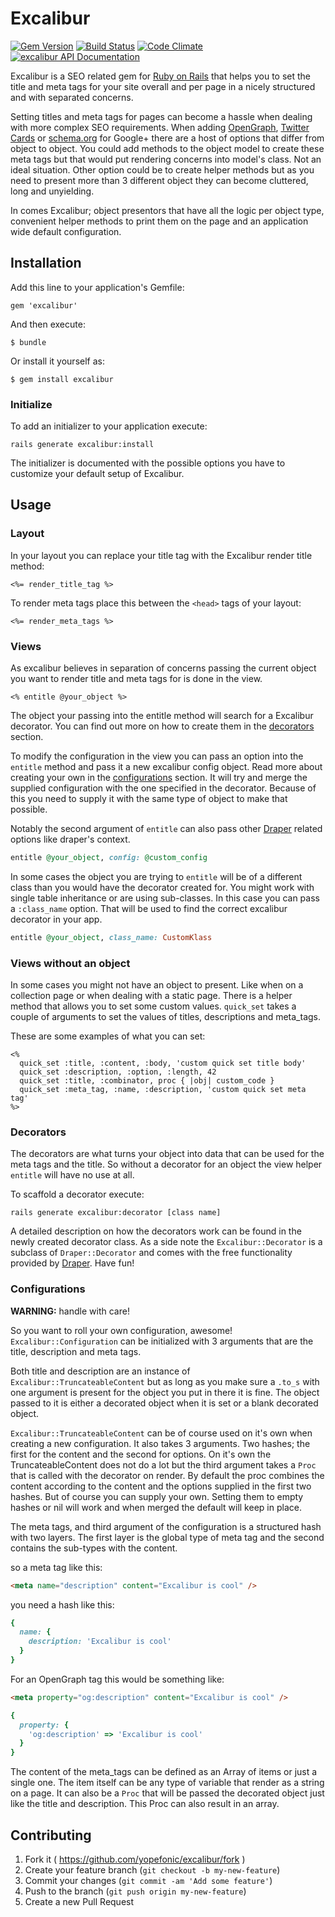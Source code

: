 # Excalibur

[![Gem Version](https://badge.fury.io/rb/excalibur.svg)](http://badge.fury.io/rb/excalibur)
[![Build Status](https://travis-ci.org/yopefonic/excalibur.svg)](https://travis-ci.org/yopefonic/excalibur)
[![Code Climate](https://codeclimate.com/github/yopefonic/excalibur/badges/gpa.svg)](https://codeclimate.com/github/yopefonic/excalibur)
[![excalibur API Documentation](https://www.omniref.com/ruby/gems/excalibur.png)](https://www.omniref.com/ruby/gems/excalibur)

Excalibur is a SEO related gem for [Ruby on Rails](rubyonrails.org) that helps
you to set the title and meta tags for your site overall and per page in a
nicely structured and with separated concerns.

Setting titles and meta tags for pages can become a hassle when dealing with
more complex SEO requirements. When adding [OpenGraph](http://ogp.me/),
[Twitter Cards](https://dev.twitter.com/cards/overview) or
[schema.org](http://schema.org/docs/gs.html) for Google+ there are a host of
options that differ from object to object. You could add methods to the object
model to create these meta tags but that would put rendering concerns into
model's class. Not an ideal situation. Other option could be to create helper
methods but as you need to present more than 3 different object they can
become cluttered, long and unyielding.

In comes Excalibur; object presentors that have all the logic per object type,
convenient helper methods to print them on the page and an application wide
default configuration.

## Installation

Add this line to your application's Gemfile:

    gem 'excalibur'

And then execute:

    $ bundle

Or install it yourself as:

    $ gem install excalibur

### Initialize

To add an initializer to your application execute:

    rails generate excalibur:install

The initializer is documented with the possible options you have to customize
your default setup of Excalibur.

## Usage

### Layout

In your layout you can replace your title tag with the Excalibur render title
method:

```erb
<%= render_title_tag %>
```

To render meta tags place this between the ```<head>``` tags of your layout:

```erb
<%= render_meta_tags %>
```

### Views

As excalibur believes in separation of concerns passing the current object you
want to render title and meta tags for is done in the view.

```erb
<% entitle @your_object %>
```

The object your passing into the entitle method will search for a Excalibur
decorator. You can find out more on how to create them in the
[decorators](#decorators) section.

To modify the configuration in the view you can pass an option into the
```entitle``` method and pass it a new excalibur config object. Read more
about creating your own in the [configurations](#configurations) section. It
will try and merge the supplied configuration with the one specified in the
decorator. Because of this you need to supply it with the same type of object
to make that possible.

Notably the second argument of ```entitle``` can also pass other
[Draper](https://github.com/drapergem/draper) related options like draper's
context.

```ruby
entitle @your_object, config: @custom_config
```

In some cases the object you are trying to ```entitle``` will be of a
different class than you would have the decorator created for. You might work
with single table inheritance or are using sub-classes. In this case you can
pass a ```:class_name``` option. That will be used to find the correct
excalibur decorator in your app.

```ruby
entitle @your_object, class_name: CustomKlass
```

### Views without an object

In some cases you might not have an object to present. Like when on a
collection page or when dealing with a static page. There is a helper method
that allows you to set some custom values. ```quick_set``` takes a couple of
arguments to set the values of titles, descriptions and meta_tags.

These are some examples of what you can set:

```erb
<%
  quick_set :title, :content, :body, 'custom quick set title body'
  quick_set :description, :option, :length, 42
  quick_set :title, :combinator, proc { |obj| custom_code }
  quick_set :meta_tag, :name, :description, 'custom quick set meta tag'
%>
```

### Decorators

The decorators are what turns your object into data that can be used for the
meta tags and the title. So without a decorator for an object the view helper
``` entitle ``` will have no use at all.

To scaffold a decorator execute:

    rails generate excalibur:decorator [class name]

A detailed description on how the decorators work can be found in the newly
created decorator class. As a side note the ```Excalibur::Decorator``` is a
subclass of ```Draper::Decorator``` and comes with the free functionality
provided by [Draper](https://github.com/drapergem/draper). Have fun!

### Configurations

**WARNING:** handle with care!

So you want to roll your own configuration, awesome!
```Excalibur::Configuration``` can be initialized with 3 arguments that are
the title, description and meta tags.

Both title and description are an instance of
```Excalibur::TruncateableContent``` but as long as you make sure a
```.to_s``` with one argument is present for the object you put in there it is
fine. The object passed to it is either a decorated object when it is set or a
blank decorated object.

```Excalibur::TruncateableContent``` can be of course used on it's own when
creating a new configuration. It also takes 3 arguments. Two hashes; the first
for the content and the second for options. On it's own the
TruncateableContent does not do a lot but the third argument takes a
```Proc``` that is called with the decorator on render. By default the proc
combines the content according to the content and the options supplied in the
first two hashes. But of course you can supply your own. Setting them to empty
hashes or nil will work and when merged the default will keep in place.

The meta tags, and third argument of the configuration is a structured hash
with two layers. The first layer is the global type of meta tag and the second
contains the sub-types with the content.

so a meta tag like this:

```html
<meta name="description" content="Excalibur is cool" />
```

you need a hash like this:

```ruby
{
  name: {
    description: 'Excalibur is cool'
  }
}
```

For an OpenGraph tag this would be something like:

```html
<meta property="og:description" content="Excalibur is cool" />
```

```ruby
{
  property: {
    'og:description' => 'Excalibur is cool'
  }
}
```

The content of the meta_tags can be defined as an Array of items or just a
single one. The item itself can be any type of variable that render as a
string on a page. It can also be a ```Proc``` that will be passed the
decorated object just like the title and description. This Proc can also
result in an array.

## Contributing

1. Fork it ( https://github.com/yopefonic/excalibur/fork )
2. Create your feature branch (`git checkout -b my-new-feature`)
3. Commit your changes (`git commit -am 'Add some feature'`)
4. Push to the branch (`git push origin my-new-feature`)
5. Create a new Pull Request
